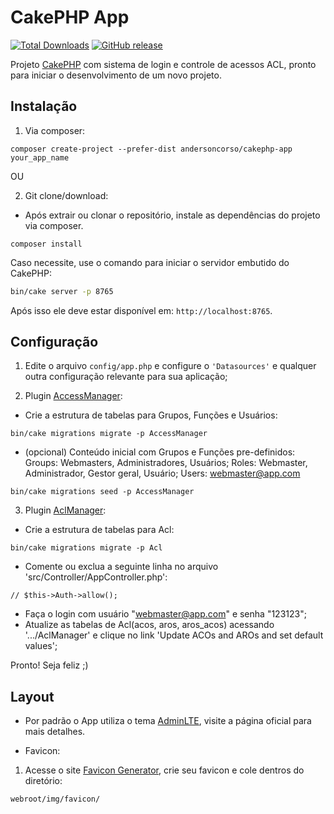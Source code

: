 # CakePHP App

[![Total Downloads](https://img.shields.io/packagist/dt/andersoncorso/cakephp-app.svg?style=flat-square)](https://packagist.org/packages/andersoncorso/cakephp-app)
[![GitHub release](https://img.shields.io/github/release/andersoncorso/cakephp-app.svg?style=flat-square)](https://packagist.org/packages/andersoncorso/cakephp-app)

Projeto [CakePHP](https://cakephp.org) com sistema de login e controle de acessos ACL, pronto para iniciar o desenvolvimento de um novo projeto.


## Instalação

1. Via composer:
```
composer create-project --prefer-dist andersoncorso/cakephp-app your_app_name
```

OU

2. Git clone/download:
- Após extrair ou clonar o repositório, instale as dependências do projeto via composer.
```
composer install
```

Caso necessite, use o comando para iniciar o servidor embutido do CakePHP:

```bash
bin/cake server -p 8765
```

Após isso ele deve estar disponível em: `http://localhost:8765`.


## Configuração

1. Edite o arquivo `config/app.php` e configure o `'Datasources'` e qualquer outra configuração relevante para sua aplicação;

2. Plugin [AccessManager](https://github.com/andersoncorso/cakephp-plugin-access_manager):

- Crie a estrutura de tabelas para Grupos, Funções e Usuários:
```
bin/cake migrations migrate -p AccessManager
```
- (opcional) Conteúdo inicial com Grupos e Funções pre-definidos:
Groups: Webmasters, Administradores, Usuários;
Roles: Webmaster, Administrador, Gestor geral, Usuário;
Users: webmaster@app.com
```
bin/cake migrations seed -p AccessManager
```

3. Plugin [AclManager](https://github.com/ivanamat/cakephp3-aclmanager):

- Crie a estrutura de tabelas para Acl:
```
bin/cake migrations migrate -p Acl
```
- Comente ou exclua a seguinte linha no arquivo 'src/Controller/AppController.php':
```
// $this->Auth->allow();
```
- Faça o login com usuário "webmaster@app.com" e senha "123123";
- Atualize as tabelas de Acl(acos, aros, aros_acos) acessando '.../AclManager' e clique no link 'Update ACOs and AROs and set default values';

Pronto! Seja feliz ;)


## Layout

* Por padrão o App utiliza o tema [AdminLTE](https://github.com/maiconpinto/cakephp-adminlte-theme), visite a página oficial para mais detalhes.

* Favicon:

1. Acesse o site [Favicon Generator](https://www.favicon-generator.org/), crie seu favicon e cole dentros do diretório:
```
webroot/img/favicon/
```